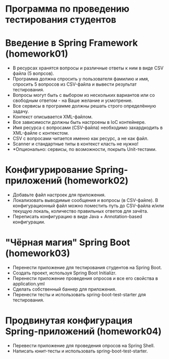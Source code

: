 # Программа по проведению тестирования студентов
# Введение в Spring Framework (homework01)
* В ресурсах хранятся вопросы и различные ответы к ним в виде CSV файла (5 вопрсов).
* Программа должна спросить у пользователя фамилию и имя, спросить 5 вопросов из CSV-файла и вывести результат тестирования.
* Вопросы могут быть с выбором из нескольких вариантов или со свободным ответом - на Ваше желание и усмотрение.
* Все сервисы в программе должны решать строго определённую задачу.
* Контекст описывается XML-файлом.
* Все зависимости должны быть настроены в IoC контейнере.
* Имя ресурса с вопросами (CSV-файла) необходимо захардкодить в XML-файле с контекстом.
* CSV с вопросами читается именно как ресурс, а не как файл.
* Scanner и стандартные типы в контекст класть не нужно!
* *Опционально: сервисы, по возможности, покрыть Unit-тестами.

# Конфигурирование Spring-приложений (homework02)
* Добавьте файл настроек для приложения.
* Локализовать выводимые сообщения и вопросы (в CSV-файле). В конфигурационный файл можно поместить путь до CSV-файла и/или текущую локаль, количество правильных ответов для зачёта.
* Переписать конфигурацию в виде Java + Annotation-based конфигурации.

# "Чёрная магия" Spring Boot (homework03)
* Перенести приложение для тестирования студентов на Spring Boot.
* Создать проект, используя Spring Boot Initializr.
* Перенести приложение проведения опросов и все его свойства в application.yml
* Сделать собственный баннер для приложения.
* Перенести тесты и использовать spring-boot-test-starter для тестирования.

# Продвинутая конфигурация Spring-приложений (homework04)
* Перевести приложение для проведения опросов на Spring Shell.
* Написать юнит-тесты и использовать spring-boot-test-starter.